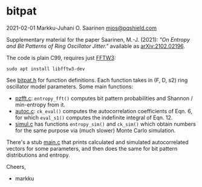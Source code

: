 # bitpat

2021-02-01	Markku-Juhani O. Saarinen  <mjos@pqshield.com>

Supplementary material for the paper Saarinen, M.-J. (2021):
*"On Entropy and Bit Patterns of Ring Oscillator Jitter."*
available as [arXiv:2102.02196](https://arxiv.org/abs/2102.02196).

The code is plain C99, requires just [FFTW3](http://www.fftw.org):
```
sudo apt install libfftw3-dev
```

See [bitpat.h](bitpat.h) for function definitions. Each function takes
in (F, D, s2) ring oscillator model parameters. Some main functions:

*	[pzfft.c](pzfft.c): `entropy_fft()` computes bit pattern probabilities
	and Shannon / min-entropy from it.
*	[autoc.c](autoc.c): `ck_eval()` computes the autocorrelation coefficients
	of Eqn. 6, for which `eval_s1()` computes the indefinite integral of
	Eqn. 12.
*	[simul.c](simul.c) has functions `entropy_sim()` and `ck_sim()` which
	obtain numbers for the same purpose via (much slower) Monte Carlo
	simulation.

There's a stub [main.c](main.c) that prints calculated and simulated
autocorrelated vectors for some parameters, and then does the same for bit
pattern distributions and entropy.

Cheers,
- markku
